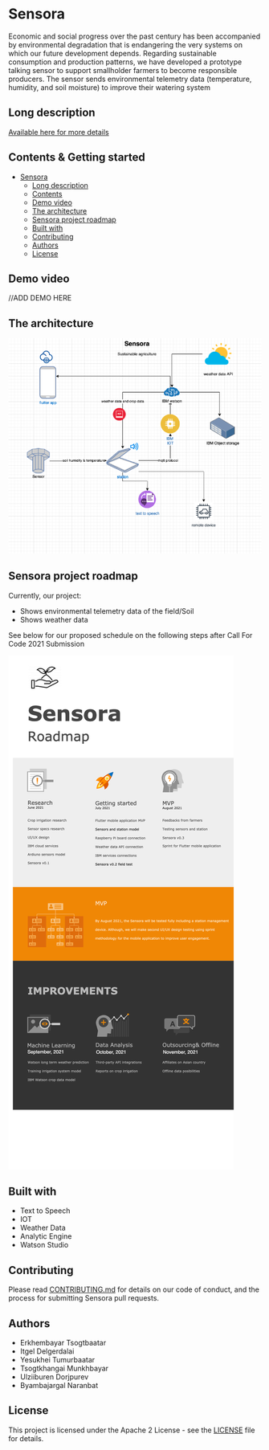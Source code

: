 # Sensora

Economic and social progress over the past century has been accompanied by environmental degradation that is endangering the very systems on which our future development depends. Regarding sustainable consumption and production patterns, we have developed a prototype talking sensor to support smallholder farmers to become responsible producers. The sensor sends environmental telemetry data (temperature, humidity, and soil moisture) to improve their watering system

## Long description

[Available here for more details](./docs/LDESCRIPT.md)

## Contents & Getting started

- [Sensora](#sensora)
  - [Long description](#long-description)
  - [Contents](#contents)
  - [Demo video](#demo-video)
  - [The architecture](#the-architecture)
  - [Sensora project roadmap](#sensora-project-roadmap)
  - [Built with](#built-with)
  - [Contributing](#contributing)
  - [Authors](#authors)
  - [License](#license)

## Demo video

//ADD DEMO HERE

## The architecture

![Architecture](./images/Architecture.png)


## Sensora project roadmap

Currently, our project:

- Shows environmental telemetry data of the field/Soil
- Shows weather data

See below for our proposed schedule on the following steps after Call For Code 2021 Submission

![Roadmap](./images/Roadmap.png)

## Built with

- Text to Speech
- IOT
- Weather Data
- Analytic Engine
- Watson Studio

## Contributing

Please read [CONTRIBUTING.md](CONTRIBUTING.md) for details on our code of conduct, and the process for submitting Sensora pull requests.

## Authors

* Erkhembayar Tsogtbaatar
* Itgel Delgerdalai
* Yesukhei Tumurbaatar
* Tsogtkhangai Munkhbayar
* Ulziiburen Dorjpurev
* Byambajargal Naranbat

## License

This project is licensed under the Apache 2 License - see the [LICENSE](LICENSE) file for details.
